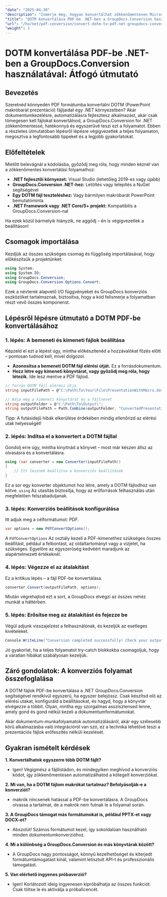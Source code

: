 ```yaml
---
"date": "2025-04-30"
"description": "Ismerje meg, hogyan konvertálhat zökkenőmentesen Microsoft Word sablonfájlokat (.dotm) PDF-ekké a hatékony GroupDocs.Conversion .NET könyvtár segítségével. Korszerűsítse hatékonyan dokumentumkezelését."
"title": "DOTM konvertálása PDF-be .NET-ben a GroupDocs.Conversion használatával – Átfogó útmutató"
"url": "/hu/net/pdf-conversion/convert-dotm-to-pdf-net-groupdocs-conversion/"
"weight": 1
---
```


# DOTM konvertálása PDF-be .NET-ben a GroupDocs.Conversion használatával: Átfogó útmutató

## Bevezetés

Szeretnéd könnyedén PDF formátumba konvertálni DOTM (PowerPoint makróbarát prezentáció) fájljaidat egy .NET környezetben? Akár dokumentumkezelésre, automatizálásra fejlesztesz alkalmazást, akár csak tömegesen kell fájlokat konvertálnod, a GroupDocs.Conversion for .NET zökkenőmentessé, hatékonnyá és egyszerűvé teszi ezt a folyamatot. Ebben a részletes útmutatóban lépésről lépésre végigvezetlek a teljes folyamaton, megosztva a legfontosabb tippeket és a legjobb gyakorlatokat.

## Előfeltételek

Mielőtt belevágnál a kódolásba, győződj meg róla, hogy minden kéznél van a zökkenőmentes konvertálási folyamathoz:

- **.NET fejlesztői környezet:** Visual Studio (lehetőleg 2019-es vagy újabb)
- **GroupDocs.Conversion .NET-hez:** Letöltés vagy telepítés a NuGet segítségével
- **Egy DOTM fájl teszteléshez:** Vagy bármilyen makróbarát PowerPoint bemutatóminta
- **.NET Framework vagy .NET Core/5+ projekt:** Kompatibilis a GroupDocs.Conversion-nal

Ha ezek közül bármelyik hiányzik, ne aggódj – én is végigvezetlek a beállításon!


## Csomagok importálása

Kezdjük az összes szükséges csomag és függőség importálásával, hogy előkészítsük a projektünket:

```csharp
using System;
using System.IO;
using GroupDocs.Conversion;
using GroupDocs.Conversion.Options.Convert;
```

Ezek a névterek alapvető I/O függvényeket és GroupDocs konverziós eszközöket tartalmaznak, biztosítva, hogy a kód felismerje a folyamatban részt vevő összes komponenst.


## Lépésről lépésre útmutató a DOTM PDF-be konvertálásához

### 1. lépés: A bemeneti és kimeneti fájlok beállítása

Képzeld el ezt a lépést úgy, mintha előkészítenéd a hozzávalókat főzés előtt – pontosan tudnod kell, mivel dolgozol.

- **Azonosítsa a bemeneti DOTM fájl elérési útját.** Ez a forrásdokumentum.
- **Hozz létre egy kimeneti könyvtárat, vagy győződj meg róla, hogy létezik.** Ide lesz mentve a PDF fájlod.

```csharp
// forrás DOTM fájl elérési útja
string inputFilePath = @"C:\Path\To\Your\File\PresentationWithMacro.dotm";

// Adja meg a kimeneti könyvtárat és a fájlnevet
string outputFolder = @"C:\Path\To\Output\";
string outputFilePath = Path.Combine(outputFolder, "ConvertedPresentation.pdf");
```

*Tipp:* A futásidejű hibák elkerülése érdekében mindig ellenőrizd az elérési utak helyességét!

### 2. lépés: Indítsa el a konvertert a DOTM fájllal

Gondolj erre úgy, mintha kinyitnád a könyvet – most már készen állsz az olvasásra és a konvertálásra.

```csharp
using (var converter = new Converter(inputFilePath))
{
    // Itt lesznek beállítva a konverziós beállítások
}
```

Ez a sor egy konverter objektumot hoz létre, amely a DOTM fájlodhoz van kötve. `using` Az utasítás biztosítja, hogy az erőforrások felhasználás után megfelelően felszabaduljanak.

### 3. lépés: Konverziós beállítások konfigurálása

Itt adjuk meg a célformátumot: PDF.

```csharp
var options = new PdfConvertOptions();
```

A `PdfConvertOptions` Az osztály kezeli a PDF-kimenethez szükséges összes beállítást, például a felbontást, az oldaltartományt vagy a vízjelet, ha szükséges. Egyelőre az egyszerűség kedvéért maradjunk az alapértelmezett értékeknél.

### 4. lépés: Végezze el az átalakítást

Ez a kritikus lépés – a fájl PDF-be konvertálása.

```csharp
converter.Convert(outputFilePath, options);
```

Miután végrehajtod ezt a sort, a GroupDocs elvégzi az összes nehéz munkát a háttérben.

### 5. lépés: Erősítse meg az átalakítást és fejezze be

Végül adjunk visszajelzést a felhasználónak, és kezeljük az esetleges kivételeket.

```csharp
Console.WriteLine("Conversion completed successfully! Check your output at: " + outputFilePath);
```

Jó gyakorlat, ha a teljes folyamatot try-catch blokkokba csomagoljuk, hogy a váratlan hibákat szabályosan kezeljük.


## Záró gondolatok: A konverziós folyamat összefoglalása

A DOTM fájlok PDF-be konvertálása a .NET GroupDocs.Conversion segítségével rendkívül egyszerű, ha egyszer belejössz. Csak készítsd elő az elérési utakat, konfiguráld a beállításokat, és hagyd, hogy a könyvtár elvégezze a többit. Olyan, mintha egy szorgalmas asszisztensed lenne, amely gond és gond nélkül kezeli a dokumentumformátumokat.

Akár dokumentum-munkafolyamatok automatizálásáról, akár egy szélesebb körű alkalmazásba való integrációról van szó, ez a technika lehetővé teszi a prezentációs fájlok erőfeszítés nélküli kezelését.


## Gyakran ismételt kérdések

**1. Konvertálhatok egyszerre több DOTM fájlt?**  
- Igen! Végigmész a fájllistádon, és mindegyiken meghívod a konverziós kódot, így zökkenőmentesen automatizálhatod a kötegelt konverziókat.

**2. Mi van, ha a DOTM fájlom makrókat tartalmaz? Befolyásolják-e a konverziót?**  
- makrók nincsenek hatással a PDF-be konvertálásra. A GroupDocs olvassa a tartalmat, de a makrók nem futnak le a folyamat során.

**3. A GroupDocs támogat más formátumokat is, például PPTX-et vagy DOCX-et?**  
- Abszolút! Számos formátumot kezel, így sokoldalúan használható minden dokumentumkonverzióhoz.

**4. Mi a különbség a GroupDocs.Conversion és más könyvtárak között?**  
- A GroupDocs nagy pontosságot, könnyű kezelhetőséget és kiterjedt formátumtámogatást kínál, valamint letisztult API-t és professzionális támogatást.

**5. Van elérhető ingyenes próbaverzió?**  
- Igen! Korlátozott ideig ingyenesen kipróbálhatja az összes funkciót. Csak töltse le és aktiválja a próbalicencét.